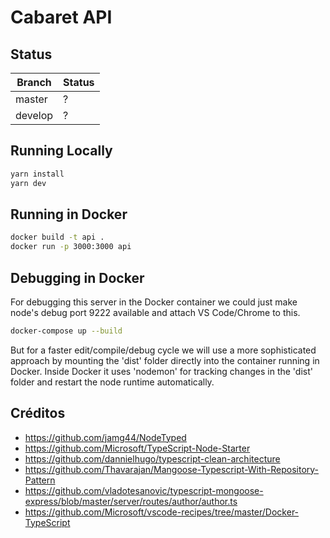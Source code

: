 # Cabaret API

## Status

| Branch | Status |
| ------ | ------ |
| master | ? |
| develop | ? |

## Running Locally

```javascript
yarn install
yarn dev
```

## Running in Docker

```sh
docker build -t api .
docker run -p 3000:3000 api
```

## Debugging in Docker

For debugging this server in the Docker container we could just make node's debug port 9222 available and attach VS Code/Chrome to this.

```sh
docker-compose up --build
```

But for a faster edit/compile/debug cycle we will use a more sophisticated approach by mounting the 'dist' folder directly into the container running in Docker. Inside Docker it uses 'nodemon' for tracking changes in the 'dist' folder and restart the node runtime automatically.

## Créditos

- https://github.com/jamg44/NodeTyped
- https://github.com/Microsoft/TypeScript-Node-Starter
- https://github.com/dannielhugo/typescript-clean-architecture
- https://github.com/Thavarajan/Mangoose-Typescript-With-Repository-Pattern
- https://github.com/vladotesanovic/typescript-mongoose-express/blob/master/server/routes/author/author.ts
- https://github.com/Microsoft/vscode-recipes/tree/master/Docker-TypeScript
